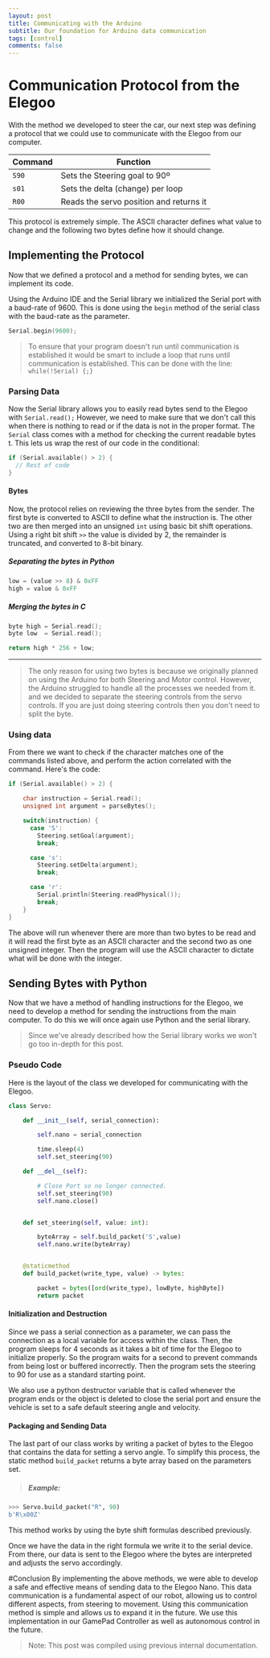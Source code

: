 ```yaml
---
layout: post
title: Communicating with the Arduino
subtitle: Our foundation for Arduino data communication
tags: [control]
comments: false
---
```


# Communication Protocol from the Elegoo
With the method we developed to steer the car, our next step was defining a protocol that we could use to communicate with the Elegoo from our computer.


Command   | Function
----------|-----------------------------
`S90`     | Sets the Steering goal to 90º
`s01`     | Sets the delta (change) per loop
`R00`     | Reads the servo position and returns it

This protocol is extremely simple. The ASCII character defines what value to change and the following two bytes define how it should change.



## Implementing the Protocol
Now that we defined a protocol and a method for sending bytes, we can implement its code.

Using the Arduino IDE and the Serial library we initialized the Serial port with a baud-rate of 9600. This is done using the `begin` method of the serial class with the baud-rate as the parameter.


```c
Serial.begin(9600);
```

> To ensure that your program doesn't run until communication is established it would be smart to include a  loop that runs until communication is established. This can be done with the line: `while(!Serial) {;}`

### Parsing Data
Now the Serial library allows you to easily read bytes send to the Elegoo with `Serial.read();` However, we need to make sure that we don't call this when there is nothing to read or if the data is not in the proper format. The `Serial` class comes with a method for checking the current readable bytes t. This lets us wrap the rest of our code in the conditional:

```c
if (Serial.available() > 2) {
  // Rest of code
}
```


#### Bytes
Now, the protocol relies on reviewing the three bytes from the sender. The first byte is converted to ASCII to define what the instruction is. The other two are then merged into an unsigned `int` using basic bit shift operations. Using a right bit shift `>>` the value is divided by 2, the remainder is truncated, and converted to 8-bit binary.

##### Separating the bytes in Python

```python
low = (value >> 8) & 0xFF
high = value & 0xFF
```

##### Merging the bytes in C

```c
byte high = Serial.read();
byte low  = Serial.read();

return high * 256 + low;
```

---
> The only reason for using two bytes is because we originally planned on using the Arduino for both Steering and Motor control. However, the Arduino struggled to handle all the processes we needed from it. and we decided to separate the steering controls from the servo controls. If you are just doing steering controls then you don't need to split the byte.

### Using data
From there we want to check if the character matches one of the commands listed above, and perform the action correlated with the command. Here's the code:

```c
if (Serial.available() > 2) {

    char instruction = Serial.read();
    unsigned int argument = parseBytes();

    switch(instruction) {
      case 'S':
        Steering.setGoal(argument);
        break;

      case 's':
        Steering.setDelta(argument);
        break;

      case 'r':
        Serial.println(Steering.readPhysical());
        break;  
    }
}
```

The above will run whenever there are more than two bytes to be read and it will read the first byte as an ASCII character and the second two as one unsigned integer. Then the program will use the ASCII character to dictate what will be done with the integer.

## Sending Bytes with Python
Now that we have a method of handling instructions for the Elegoo, we need to develop a method for sending the instructions from the main computer. To do this we will once again use Python and the serial library.
>Since we've already described how the Serial library works we won't go too in-depth for this post.

### Pseudo Code
Here is the layout of the class we developed for communicating with the Elegoo.
```python
class Servo:

    def __init__(self, serial_connection):

        self.nano = serial_connection

        time.sleep(4)
        self.set_steering(90)

    def __del__(self):

        # Close Port so no longer connected.
        self.set_steering(90)
        self.nano.close()


    def set_steering(self, value: int):

        byteArray = self.build_packet('S',value)
        self.nano.write(byteArray)


    @staticmethod
    def build_packet(write_type, value) -> bytes:

        packet = bytes([ord(write_type), lowByte, highByte])
        return packet
```

#### Initialization and Destruction
Since we pass a serial connection as a parameter, we can pass the connection as a local variable for access within the class. Then, the program sleeps for 4 seconds as it takes a bit of time for the Elegoo to initialize properly. So the program waits for a second to prevent commands from being lost or buffered incorrectly. Then the program sets the steering to 90 for use as a standard starting point.

We also use a python destructor variable that is called whenever the program ends or the object is deleted to close the serial port and ensure the vehicle is set to a safe default steering angle and velocity.


#### Packaging and Sending Data
The last part of our class works by writing a packet of bytes to the Elegoo that contains the data for setting a servo angle. To simplify this process, the static method `build_packet` returns a byte array based on the parameters set.

>##### Example:
```python
>>> Servo.build_packet("R", 90)
b'R\x00Z'
```
This method works by using the byte shift formulas described previously.

Once we have the data in the right formula we write it to the serial device. From there, our data is sent to the Elegoo where the bytes are interpreted and adjusts the servo accordingly.

#Conclusion
By implementing the above methods, we were able to develop a safe and effective means of sending data to the Elegoo Nano. This data communication is a fundamental aspect of our robot, allowing us to control different aspects, from steering to movement. Using this communication method is simple and allows us to expand it in the future. We use this implementation in our GamePad Controller as well as autonomous control in the future.

> Note: This post was compiled using previous internal documentation.
